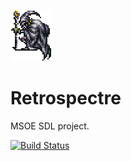 ![Logo](spectre.png)
# Retrospectre
MSOE SDL project.

[![Build Status](https://travis-ci.org/Zywave/Retrospectre.svg?branch=master)](https://travis-ci.org/Zywave/Retrospectre)

